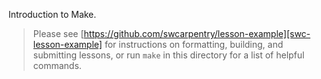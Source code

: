 Introduction to Make.

> Please see [https://github.com/swcarpentry/lesson-example][swc-lesson-example]
> for instructions on formatting, building, and submitting lessons,
> or run `make` in this directory for a list of helpful commands.
